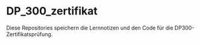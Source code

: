 # DP_300_zertifikat

Diese Repositories speichern die Lernnotizen und den Code für die DP300-Zertifikatsprüfung.